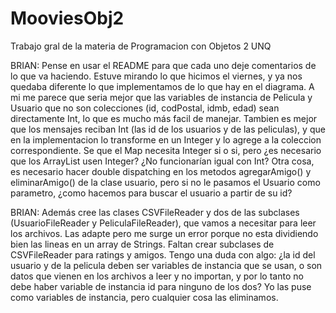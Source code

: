 # MooviesObj2
Trabajo gral de la materia de Programacion con Objetos 2 UNQ

BRIAN: Pense en usar el README para que cada uno deje comentarios de lo que va haciendo. Estuve mirando lo que hicimos el viernes, y ya nos quedaba diferente lo que implementamos de lo que hay en el diagrama. A mi me parece que seria mejor que las variables de instancia de Pelicula y Usuario que no son colecciones (id, codPostal, idmb, edad) sean directamente Int, lo que es mucho más facil de manejar. Tambien es mejor que los mensajes reciban Int (las id de los usuarios y de las peliculas), y que en la implementacion lo transforme en un Integer y lo agrege a la coleccion correspondiente. Se que el Map necesita Integer si o si, pero ¿es necesario que los ArrayList usen Integer? ¿No funcionarían igual con Int? Otra cosa, es necesario hacer double dispatching en los metodos agregarAmigo() y eliminarAmigo() de la clase usuario, pero si no le pasamos el Usuario como parametro, ¿como hacemos para buscar el usuario a partir de su id?

BRIAN: Además cree las clases CSVFileReader y dos de las subclases (UsuarioFileReader y PeliculaFileReader), que vamos a necesitar para leer los archivos. Las adapte pero me surge un error porque no esta dividiendo bien las lineas en un array de Strings. Faltan crear subclases de CSVFileReader para ratings y amigos. Tengo una duda con algo: ¿la id del usuario y de la pelicula deben ser variables de instancia que se usan, o son datos que vienen en los archivos a leer y no importan, y por lo tanto no debe haber variable de instancia id para ninguno de los dos? Yo las puse como variables de instancia, pero cualquier cosa las eliminamos.

